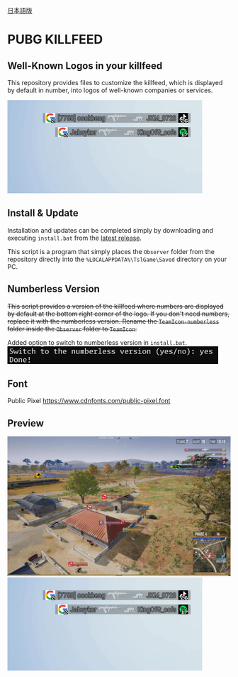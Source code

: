 [日本語版](./README-ja.md)
# PUBG KILLFEED

## Well-Known Logos in your killfeed
This repository provides files to customize the killfeed, which is displayed by default in number, into logos of well-known companies or services.

![Preview](preview/preview02.gif)
## Install & Update
Installation and updates can be completed simply by downloading and executing `install.bat` from the [latest release](https://github.com/JNDWI/pubg-killfeed/releases).

This script is a program that simply places the `Observer` folder from the repository directly into the `%LOCALAPPDATA%\TslGame\Saved` directory on your PC.


## Numberless Version
~~This script provides a version of the killfeed where numbers are displayed by default at the bottom right corner of the logo. If you don't need numbers, replace it with the numberless version. Rename the `TeamIcon-numberless` folder inside the `Observer` folder to `TeamIcon`.~~

Added option to switch to numberless version in `install.bat`.
![installbat](preview/numberlessoption.png)


## Font
Public Pixel https://www.cdnfonts.com/public-pixel.font

## Preview
![Preview](preview/preview01.png)
![Preview](preview/preview02.gif)